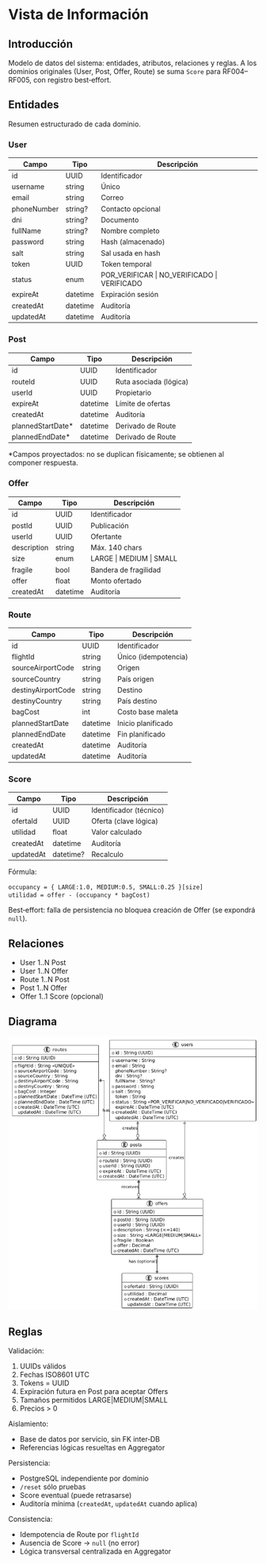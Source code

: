 # Vista de Información

## Introducción

Modelo de datos del sistema: entidades, atributos, relaciones y reglas. A los dominios originales (User, Post, Offer, Route) se suma `Score` para RF004–RF005, con registro best‑effort.

## Entidades

Resumen estructurado de cada dominio.

### User

| Campo       | Tipo     | Descripción                                  |
| ----------- | -------- | -------------------------------------------- |
| id          | UUID     | Identificador                                |
| username    | string   | Único                                        |
| email       | string   | Correo                                       |
| phoneNumber | string?  | Contacto opcional                            |
| dni         | string?  | Documento                                    |
| fullName    | string?  | Nombre completo                              |
| password    | string   | Hash (almacenado)                            |
| salt        | string   | Sal usada en hash                            |
| token       | UUID     | Token temporal                               |
| status      | enum     | POR_VERIFICAR \| NO_VERIFICADO \| VERIFICADO |
| expireAt    | datetime | Expiración sesión                            |
| createdAt   | datetime | Auditoría                                    |
| updatedAt   | datetime | Auditoría                                    |

### Post

| Campo              | Tipo     | Descripción            |
| ------------------ | -------- | ---------------------- |
| id                 | UUID     | Identificador          |
| routeId            | UUID     | Ruta asociada (lógica) |
| userId             | UUID     | Propietario            |
| expireAt           | datetime | Límite de ofertas      |
| createdAt          | datetime | Auditoría              |
| plannedStartDate\* | datetime | Derivado de Route      |
| plannedEndDate\*   | datetime | Derivado de Route      |

\*Campos proyectados: no se duplican físicamente; se obtienen al componer respuesta.

### Offer

| Campo       | Tipo     | Descripción              |
| ----------- | -------- | ------------------------ |
| id          | UUID     | Identificador            |
| postId      | UUID     | Publicación              |
| userId      | UUID     | Ofertante                |
| description | string   | Máx. 140 chars           |
| size        | enum     | LARGE \| MEDIUM \| SMALL |
| fragile     | bool     | Bandera de fragilidad    |
| offer       | float    | Monto ofertado           |
| createdAt   | datetime | Auditoría                |

### Route

| Campo              | Tipo     | Descripción          |
| ------------------ | -------- | -------------------- |
| id                 | UUID     | Identificador        |
| flightId           | string   | Único (idempotencia) |
| sourceAirportCode  | string   | Origen               |
| sourceCountry      | string   | País origen          |
| destinyAirportCode | string   | Destino              |
| destinyCountry     | string   | País destino         |
| bagCost            | int      | Costo base maleta    |
| plannedStartDate   | datetime | Inicio planificado   |
| plannedEndDate     | datetime | Fin planificado      |
| createdAt          | datetime | Auditoría            |
| updatedAt          | datetime | Auditoría            |

### Score

| Campo     | Tipo      | Descripción             |
| --------- | --------- | ----------------------- |
| id        | UUID      | Identificador (técnico) |
| ofertaId  | UUID      | Oferta (clave lógica)   |
| utilidad  | float     | Valor calculado         |
| createdAt | datetime  | Auditoría               |
| updatedAt | datetime? | Recalculo               |

Fórmula:

```text
occupancy = { LARGE:1.0, MEDIUM:0.5, SMALL:0.25 }[size]
utilidad = offer - (occupancy * bagCost)
```

Best‑effort: falla de persistencia no bloquea creación de Offer (se expondrá `null`).

## Relaciones

- User 1..N Post
- User 1..N Offer
- Route 1..N Post
- Post 1..N Offer
- Offer 1..1 Score (opcional)

## Diagrama

![Entidades](diagrams/entities.png)

## Reglas

Validación:

1. UUIDs válidos
2. Fechas ISO8601 UTC
3. Tokens = UUID
4. Expiración futura en Post para aceptar Offers
5. Tamaños permitidos LARGE|MEDIUM|SMALL
6. Precios > 0

Aislamiento:

- Base de datos por servicio, sin FK inter‑DB
- Referencias lógicas resueltas en Aggregator

Persistencia:

- PostgreSQL independiente por dominio
- `/reset` sólo pruebas
- Score eventual (puede retrasarse)
- Auditoría mínima (`createdAt`, `updatedAt` cuando aplica)

Consistencia:

- Idempotencia de Route por `flightId`
- Ausencia de Score → `null` (no error)
- Lógica transversal centralizada en Aggregator

